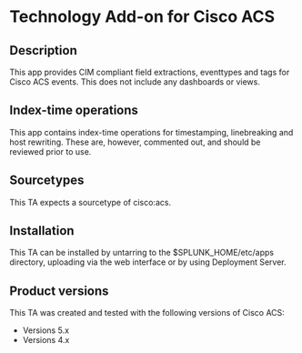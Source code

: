 # Technology Add-on for Cisco ACS

## Description
This app provides CIM compliant field extractions, eventtypes and tags for Cisco ACS events. This does not include any dashboards or views.

## Index-time operations
This app contains index-time operations for timestamping, linebreaking and host rewriting. These are, however, commented out, and should be reviewed prior to use.

## Sourcetypes
This TA expects a sourcetype of cisco:acs.

## Installation
This TA can be installed by untarring to the $SPLUNK_HOME/etc/apps directory, uploading via the web interface or by using Deployment Server.

## Product versions
This TA was created and tested with the following versions of Cisco ACS:
* Versions 5.x
* Versions 4.x

